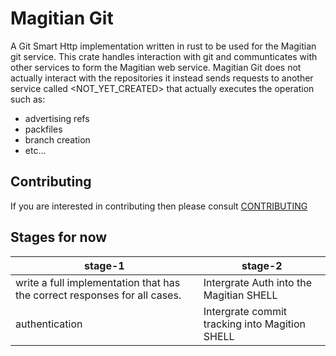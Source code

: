 # Magitian Git

A Git Smart Http implementation written in rust to be used for the Magitian git service.
This crate handles interaction with git and communticates with other services to form the Magitian web service.
Magitian Git does not actually interact with the repositories it instead sends requests to another service called <NOT_YET_CREATED>
that actually executes the operation such as:
- advertising refs
- packfiles
- branch creation
- etc...

## Contributing

If you are interested in contributing then please consult [CONTRIBUTING](CONTRIBUTING.md)

## Stages for now

| stage-1 | stage-2 |
|---------|---------|
| write a full implementation that has the correct responses for all cases. | Intergrate Auth into the Magitian SHELL |
| authentication | Intergrate commit tracking into Magition SHELL |
